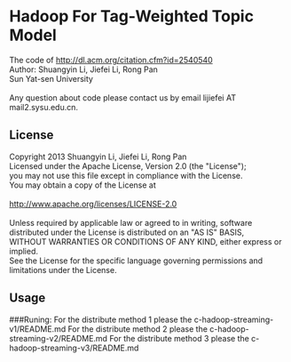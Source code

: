 Hadoop For Tag-Weighted Topic Model
============================================================
The code of http://dl.acm.org/citation.cfm?id=2540540 <br/>
Author: Shuangyin Li, Jiefei Li, Rong Pan <br/>
Sun Yat-sen University <br/>
<br/>
Any question about code please contact us by email lijiefei AT mail2.sysu.edu.cn.<br/>


License
------------------------------------------------------------
Copyright 2013 Shuangyin Li, Jiefei Li, Rong Pan <br/>
Licensed under the Apache License, Version 2.0 (the "License"); <br/>
you may not use this file except in compliance with the License.  <br/>
You may obtain a copy of the License at <br/>
<br/>
    http://www.apache.org/licenses/LICENSE-2.0 <br/>
<br/>
Unless required by applicable law or agreed to in writing, software <br/>
distributed under the License is distributed on an "AS IS" BASIS, <br/>
WITHOUT WARRANTIES OR CONDITIONS OF ANY KIND, either express or implied. <br/>
See the License for the specific language governing permissions and <br/>
limitations under the License. <br/>


Usage
--------------------------------------------------------------------
###Runing:
For the distribute method 1 please the c-hadoop-streaming-v1/README.md
For the distribute method 2 please the c-hadoop-streaming-v2/README.md
For the distribute method 3 please the c-hadoop-streaming-v3/README.md
